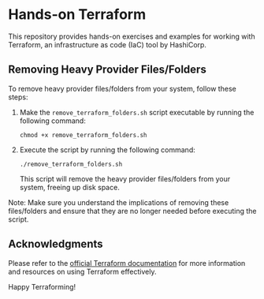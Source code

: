 # Hands-on Terraform

This repository provides hands-on exercises and examples for working with Terraform, an infrastructure as code (IaC) tool by HashiCorp.


## Removing Heavy Provider Files/Folders

To remove heavy provider files/folders from your system, follow these steps:

1. Make the `remove_terraform_folders.sh` script executable by running the following command:
   ```
   chmod +x remove_terraform_folders.sh
   ```

2. Execute the script by running the following command:
   ```
   ./remove_terraform_folders.sh
   ```

   This script will remove the heavy provider files/folders from your system, freeing up disk space.

Note: Make sure you understand the implications of removing these files/folders and ensure that they are no longer needed before executing the script.

## Acknowledgments

Please refer to the [official Terraform documentation](https://www.terraform.io/docs/index.html) for more information and resources on using Terraform effectively.

Happy Terraforming!